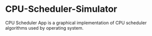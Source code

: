 # CPU-Scheduler-Simulator
CPU Scheduler App is a graphical implementation of CPU scheduler algorithms used by operating system.
